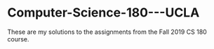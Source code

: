 # Computer-Science-180---UCLA
These are my solutions to the assignments from the Fall 2019 CS 180 course. 
